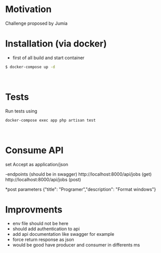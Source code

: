 
# Motivation   
Challenge proposed by Jumia
<br/>

# Installation (via docker)

- first of all build and start container   
```sh
$ docker-compose up -d
```
<br/>

# Tests
Run tests using
```sh
docker-compose exec app php artisan test
```
<br/>

# Consume API
set Accept as application/json

-endpoints (should be in swagger)
http://localhost:8000/api/jobs (get)
http://localhost:8000/api/jobs (post)

*post parameters
{"title": "Programer","description": "Format windows"}

# Improvments

* env file should not be here
* should add authentication to api
* add api documentation like swagger for example
* force return response as json
* would be good have producer and consumer in differents ms